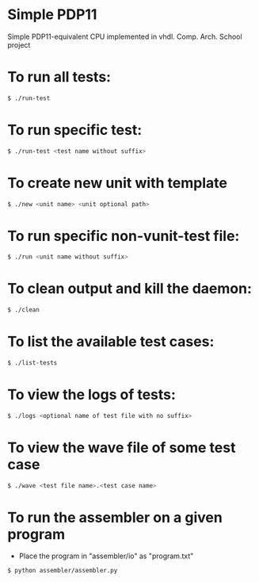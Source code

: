 # Simple PDP11
Simple PDP11-equivalent CPU implemented in vhdl. Comp. Arch. School project

# To run all tests:
```bash
$ ./run-test
```

# To run specific test:
```bash
$ ./run-test <test name without suffix>
```

# To create new unit with template
```bash
$ ./new <unit name> <unit optional path>
```

# To run specific non-vunit-test file:
```bash
$ ./run <unit name without suffix>
```

# To clean output and kill the daemon:
```bash
$ ./clean
```

# To list the available test cases:
```bash
$ ./list-tests
```

# To view the logs of tests:
```bash
$ ./logs <optional name of test file with no suffix>
```

# To view the wave file of some test case
```bash
$ ./wave <test file name>.<test case name>
```

# To run the assembler on a given program
- Place the program in "assembler/io" as "program.txt"
```bash
$ python assembler/assembler.py 
```
